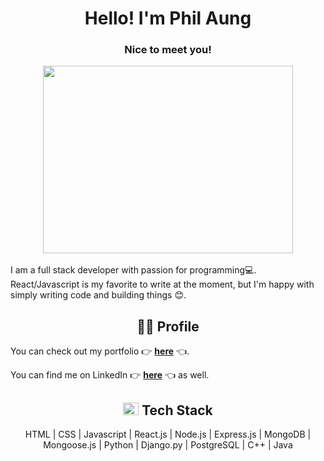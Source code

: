 <h1 align="center"> Hello! I'm Phil Aung </h1>
<h3 align="center"> Nice to meet you! </h3>
<div align="center"><img src="https://media.giphy.com/media/bcKmIWkUMCjVm/giphy.gif" width="400" height="300"/></div>
</br>
I am a full stack developer with passion for programming💻. React/Javascript is my favorite to write at the moment, but I'm happy with simply writing code and building things 😊.
</br>
<h2 align="center">🧍‍♂️ Profile</h2>
<p>You can check out my portfolio  👉 <a href="https://philaung96.github.io/" target="_blank"><strong>here</strong></a> 👈.</p>
<p>You can find me on LinkedIn  👉 <a href="https://www.linkedin.com/in/phil-aung-523b7b226/"><strong>here</strong></a> 👈 as well.
</br>
<h2 align="center"><img src="https://media.giphy.com/media/26n7b7PjSOZJwVCmY/giphy.gif" width="25" height="20"/> Tech Stack </h2>
<p align="center">HTML | CSS | Javascript | React.js | Node.js | Express.js | MongoDB | Mongoose.js | Python | Django.py | PostgreSQL | C++ | Java</p>

